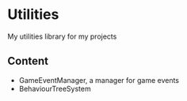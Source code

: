 # Utilities



My utilities library for my projects



## Content



* GameEventManager, a manager for game events
* BehaviourTreeSystem
